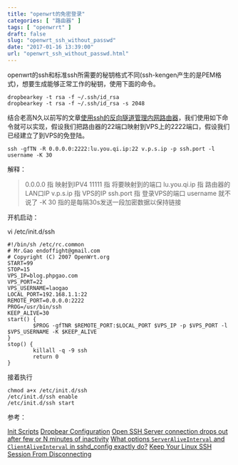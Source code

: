 ```yaml
---
title: "openwrt的免密登录"
categories: [ "路由器" ]
tags: [ "openwrrt" ]
draft: false
slug: "openwrt_ssh_without_passwd"
date: "2017-01-16 13:39:00"
url: "openwrt_ssh_without_passwd.html"
---
```


openwrt的ssh和标准ssh所需要的秘钥格式不同(ssh-kengen产生的是PEM格式)，想要生成能够正常工作的秘钥，使用下面的命令。


<!--more-->


```
dropbearkey -t rsa -f ~/.ssh/id_rsa
dropbearkey -t rsa -f ~/.ssh/id_rsa -s 2048
```

结合老高N久以前写的文章[使用ssh的反向隧道管理内网路由器][1]，我们使用如下命令就可以实现，假设我们把路由器的22端口映射到VPS上的2222端口，假设我们已经建立了到VPS的免登陆。

```
ssh -gfTN -R 0.0.0.0:2222:lu.you.qi.ip:22 v.p.s.ip -p ssh.port -l username -K 30
```

解释：

> 0.0.0.0 指 映射到IPV4
11111 指 将要映射到的端口
lu.you.qi.ip 指 路由器的LAN口IP
v.p.s.ip 指 VPS的IP
ssh.port 指 登录VPS的端口
username 就不说了
-K 30 指的是每隔30s发送一段加密数据以保持链接

开机启动：

vi /etc/init.d/ssh

```
#!/bin/sh /etc/rc.common
# Mr.Gao endoffight@gmail.com
# Copyright (C) 2007 OpenWrt.org
START=99
STOP=15
VPS_IP=blog.phpgao.com
VPS_PORT=22
VPS_USERNAME=laogao
LOCAL_PORT=192.168.1.1:22
REMOTE_PORT=0.0.0.0:2222
PROG=/usr/bin/ssh
KEEP_ALIVE=30
start() {
        $PROG -gfTNR $REMOTE_PORT:$LOCAL_PORT $VPS_IP -p $VPS_PORT -l $VPS_USERNAME -K $KEEP_ALIVE
}
stop() {
        killall -q -9 ssh
        return 0
}
```

接着执行

```
chmod a+x /etc/init.d/ssh
/etc/init.d/ssh enable
/etc/init.d/ssh start
```

参考：

[Init Scripts][2]
[Dropbear Configuration][3]
[Open SSH Server connection drops out after few or N minutes of inactivity][4]
[What options `ServerAliveInterval` and `ClientAliveInterval` in sshd_config exactly do?][5]
[Keep Your Linux SSH Session From Disconnecting][6]


  [1]: https://blog.phpgao.com/ssh-reverse-tunnel.html
  [2]: https://wiki.openwrt.org/doc/techref/initscripts
  [3]: https://wiki.openwrt.org/doc/uci/dropbear
  [4]: https://www.cyberciti.biz/tips/open-ssh-server-connection-drops-out-after-few-or-n-minutes-of-inactivity.html
  [5]: http://unix.stackexchange.com/questions/3026/what-options-serveraliveinterval-and-clientaliveinterval-in-sshd-config-exac
  [6]: http://www.howtogeek.com/howto/linux/keep-your-linux-ssh-session-from-disconnecting/